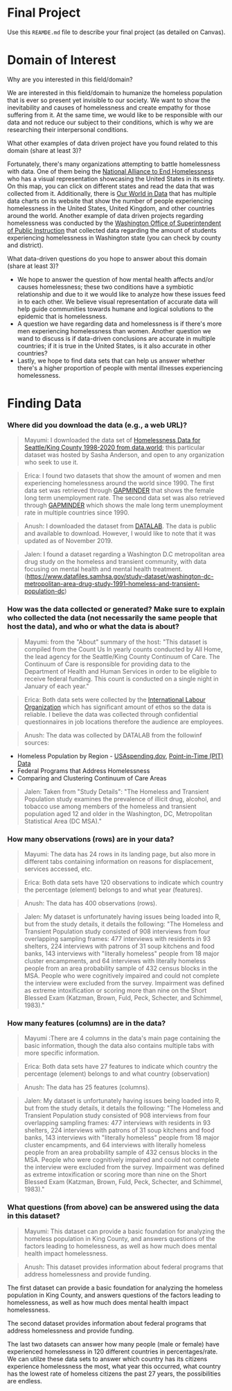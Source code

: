 # Final Project
Use this `REAMDE.md` file to describe your final project (as detailed on Canvas).

# Domain of Interest
Why are you interested in this field/domain?

We are interested in this field/domain to humanize the homeless population that is ever so present yet invisible to our society. We want to show the inevitability and causes of homelessness and create empathy for those suffering from it. At the same time, we would like to be responsible with our data and not reduce our subject to their conditions, which is why we are researching their interpersonal conditions.

What other examples of data driven project have you found related to this domain (share at least 3)?

Fortunately, there's many organizations attempting to battle homelessness with data. One of them being the [National Alliance to End Homelessness](https://endhomelessness.org/homelessness-in-america/homelessness-statistics/state-of-homelessness-2020/) who has a visual representation showcasing the United States in its entirety. On this map, you can click on different states and read the data that was collected from it. Additionally, there is [Our World in Data](https://ourworldindata.org/homelessness) that has multiple data charts on its website that show the number of people experiencing homelessness in the United States, United Kingdom, and other countries around the world. Another example of data driven projects regarding homelessness was conducted by the [Washington Office of Superintendent of Public Instruction](https://www.k12.wa.us/student-success/access-opportunity-education/homeless-education/homeless-student-data-grant-recipients) that collected data regarding the amount of students experiencing homelessness in Washington state (you can check by county and district).


What data-driven questions do you hope to answer about this domain (share at least 3)?

  - We hope to answer the question of how mental health affects and/or causes homelessness; these two conditions have a symbiotic relationship and due to it we would like to analyze how these issues feed in to each other. We believe visual representation of accurate data will help guide communities towards humane and logical solutions to the epidemic that is homelessness.
  - A question we have regarding data and homelessness is if there's more men experiencing homelessness than women. Another question we wand to discuss is if data-driven conclusions are accurate in multiple countries; if it is true in the United States, is it also accurate in other countries?
  - Lastly, we hope to find data sets that can help us answer whether there's a higher proportion of people with mental illnesses experiencing homelessness.

# Finding Data
### Where did you download the data (e.g., a web URL)?

>Mayumi: I downloaded the data set of [Homelessness Data for Seattle/King County 1998-2020 from data.world](https://data.world/sasha/count-us-in-report-homelessness-data); this particular dataset was hosted by Sasha Anderson, and open to any organization who seek to use it.

>Erica: I found two datasets that show the amount of women and men experiencing homelessness around the world since 1990. The first data set was retrieved through [GAPMINDER](https://www.gapminder.org/tools/?embedded=true#$state$marker$hook$which=female_long_term_unemployment_rate_percent&scaleType=linear&spaceRef:null;;;&chart-type=spreadsheet) that shows the female long term unemployment rate. The second data set was also retrieved through [GAPMINDER](https://www.gapminder.org/tools/?embedded=true#$state$marker$hook$which=female_long_term_unemployment_rate_percent&scaleType=linear&spaceRef:null;;;&chart-type=spreadsheet) which shows the male long term unemployment rate in multiple countries since 1990.

>Anush: I downloaded the dataset from [DATALAB](https://datalab.usaspending.gov/homelessness-analysis/#section-geography). The data is public and available to download. However, I would like to note that it was updated as of November 2019.

>Jalen: I found a dataset regarding a Washington D.C metropolitan area drug study on the homeless and transient community, with data focusing on mental health and mental health treatment. (https://www.datafiles.samhsa.gov/study-dataset/washington-dc-metropolitan-area-drug-study-1991-homeless-and-transient-population-dc)

### How was the data collected or generated? Make sure to explain who collected the data (not necessarily the same people that host the data), and who or what the data is about?

>Mayumi: from the "About" summary of the host: "This dataset is compiled from the Count Us In yearly counts conducted by All Home, the lead agency for the Seattle/King County Continuum of Care. The Continuum of Care is responsible for providing data to the Department of Health and Human Services in order to be eligible to receive federal funding. This count is conducted on a single night in January of each year."

>Erica: Both data sets were collected by the [International Labour Organization](https://ilostat.ilo.org/) which has significant amount of ethos so the data is reliable. I believe the data was collected through confidential questionnaires in job locations therefore the audience are employees.

>Anush: The data was collected by DATALAB from the followinf sources:
  - Homeless Population by Region - [USAspending.dov](https://www.usaspending.gov/search), [Point-in-Time (PIT) Data](https://www.hudexchange.info/resource/3031/pit-and-hic-data-since-2007/)
  - Federal Programs that Address Homelessness
  - Comparing and Clustering Continuum of Care Areas

>Jalen: Taken from "Study Details": "The Homeless and Transient Population study examines the prevalence of illicit drug, alcohol, and tobacco use among members of the homeless and transient population aged 12 and older in the Washington, DC, Metropolitan Statistical Area (DC MSA)."


### How many observations (rows) are in your data?

>Mayumi: The data has 24 rows in its landing page, but also more in different tabs containing information on reasons for displacement, services accessed, etc.

>Erica: Both data sets have 120 observations to indicate which country the percentage (element) belongs to and what year (features).

>Anush: The data has 400 observations (rows).

>Jalen: My dataset is unfortunately having issues being loaded into R, but from the study details, it details the following: "The Homeless and Transient Population study consisted of 908 interviews from four overlapping sampling frames: 477 interviews with residents in 93 shelters, 224 interviews with patrons of 31 soup kitchens and food banks, 143 interviews with "literally homeless" people from 18 major cluster encampments, and 64 interviews with literally homeless people from an area probability sample of 432 census blocks in the MSA. People who were cognitively impaired and could not complete the interview were excluded from the survey. Impairment was defined as extreme intoxification or scoring more than nine on the Short Blessed Exam (Katzman, Brown, Fuld, Peck, Schecter, and Schimmel, 1983)."

### How many features (columns) are in the data?

>Mayumi :There are 4 columns in the data's main page containing the basic information, though the data also contains multiple tabs with more specific information.

>Erica: Both data sets have 27 features to indicate which country the percentage (element) belongs to and what country (observation)

>Anush: The data has 25 features (columns).

>Jalen: My dataset is unfortunately having issues being loaded into R, but from the study details, it details the following: "The Homeless and Transient Population study consisted of 908 interviews from four overlapping sampling frames: 477 interviews with residents in 93 shelters, 224 interviews with patrons of 31 soup kitchens and food banks, 143 interviews with "literally homeless" people from 18 major cluster encampments, and 64 interviews with literally homeless people from an area probability sample of 432 census blocks in the MSA. People who were cognitively impaired and could not complete the interview were excluded from the survey. Impairment was defined as extreme intoxification or scoring more than nine on the Short Blessed Exam (Katzman, Brown, Fuld, Peck, Schecter, and Schimmel, 1983)."

### What questions (from above) can be answered using the data in this dataset?

>Mayumi: This dataset can provide a basic foundation for analyzing the homeless population in King County, and answers questions of the factors leading to homelessness, as well as how much does mental health impact homelessness.

>Anush: This dataset provides information about federal programs that address homelessness and provide funding.

The first dataset can provide a basic foundation for analyzing the homeless population in King County, and answers questions of the factors leading to homelessness, as well as how much does mental health impact homelessness.

The second dataset provides information about federal programs that address homelessness and provide funding.

The last two datasets can answer how many people (male or female) have experienced homelessness in 120 different countries in percentages/rate. We can utilze these data sets to answer which country has its citizens experience homelessness the most, what year this occurred, what country has the lowest rate of homeless citizens the past 27 years, the possibilities are endless.
